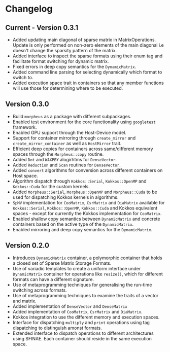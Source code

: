 # Changelog

## Current - Version 0.3.1
- Added updating main diagonal of sparse matrix in MatrixOperations. Update is only performed on non-zero elements of the main diagonal i.e doesn't change the sparsity pattern of the matrix.
- Added interface to inspect the sparse formats using their enum tag and facilitate format switching for dynamic matrix.
- Fixed errors in deep copy semantics for the `DynamicMatrix`.
- Added command line parsing for selecting dynamically which format to switch to.
- Added execution space trait in containers so that any member functions will use those for determining where to be executed.


## Version 0.3.0
- Build `morpheus` as a package with different subpackages.
- Enabled test environment for the core functionality using `googletest` framework.
- Enabled GPU support through the Host-Device model.
- Support for container mirroring through `create_mirror` and `create_mirror_container` as well as `HostMirror` trait.
- Efficient deep copies for containers across same/different memory spaces through the `Morpheus::copy` routine.
- Added `Dot` and `WAXPBY` alogirhtms for `DenseVector`.
- Added `Reduction` and `Scan` routines for `DenseVector`.
- Added `convert` algorithms for conversion across different containers on Host space.
- Algorithm dispatch through `Kokkos::Serial`, `Kokkos::OpenMP` and `Kokkos::Cuda` for the custom kernels.
- Added `Morpheus::Serial`, `Morpheus::OpenMP` and `Morpheus::Cuda` to be used for dispatching Kokkos kernels in algorithms.
- `SpMV` implementation for `CooMatrix`, `CsrMatrix` and `DiaMatrix` available for `Kokkos::Serial`, `Kokkos::OpenMP`, `Kokkos::Cuda` and Kokkos equivalent spaces - except for currently the Kokkos implementation for `CooMatrix`.
- Enabled shallow copy semantics between `DynamicMatrix` and concrete containers based on the active type of the `DynamicMatrix`.
- Enabled mirroring and deep copy semantics for the `DynamicMatrix`.

## Version 0.2.0
- Introduces `DynamicMatrix` container, a polymorphic container that holds a closed set of Sparse Matrix Storage Formats.
- Use of variadic templates to create a uniform interface under `DynamicMatrix` container for operations like `resize()`, which for different formats can have a different signature.
- Use of metaprogramming techniques for generalising the run-time switching across formats.
- Use of metaprogramming techniques to examine the traits of a vector and matrix.
- Added implementation of `DenseVector` and `DenseMatrix`
- Added implementation of `CooMatrix`, `CsrMatrix` and `DiaMatrix`.
- Kokkos integration to use the different memory and execution spaces.
- Interface for dispatching `multiply` and `print` operations using tag dispatching to distinguish amonst formats.
- Extended interface to dispatch operations to different architectures using SFINAE. Each container should reside in the same execution space.
